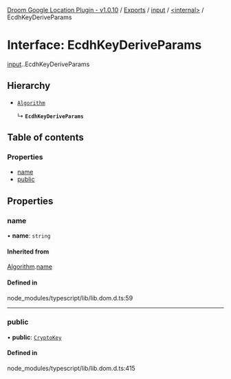 [Droom Google Location Plugin - v1.0.10](../README.md) / [Exports](../modules.md) / [input](../modules/input.md) / [<internal\>](../modules/input._internal_.md) / EcdhKeyDeriveParams

# Interface: EcdhKeyDeriveParams

[input](../modules/input.md).[<internal>](../modules/input._internal_.md).EcdhKeyDeriveParams

## Hierarchy

- [`Algorithm`](input._internal_.Algorithm.md)

  ↳ **`EcdhKeyDeriveParams`**

## Table of contents

### Properties

- [name](input._internal_.EcdhKeyDeriveParams.md#name)
- [public](input._internal_.EcdhKeyDeriveParams.md#public)

## Properties

### name

• **name**: `string`

#### Inherited from

[Algorithm](input._internal_.Algorithm.md).[name](input._internal_.Algorithm.md#name)

#### Defined in

node_modules/typescript/lib/lib.dom.d.ts:59

___

### public

• **public**: [`CryptoKey`](../modules/input._internal_.md#cryptokey)

#### Defined in

node_modules/typescript/lib/lib.dom.d.ts:415

